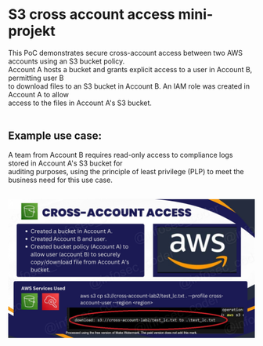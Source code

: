 <h1>S3 cross account access mini-projekt</h1>
This PoC demonstrates secure cross-account access between two AWS accounts using an S3 bucket policy. 
<br> Account A hosts a bucket and grants explicit access to a user in Account B, permitting user B
<br>to download files to an S3 bucket in Account B. An IAM role was created in Account A to allow
<br>access to the files in Account A's S3 bucket. 
<br>
<br><h2>Example use case:</h2>
A team from Account B requires read-only access to compliance logs stored in Account A's S3 bucket for 
<br>auditing purposes, using the principle of least privilege (PLP) to meet the business need for this use case.
<br>
<br>

![Alt Text](S3_cross_account_access_lc_WATERMARKED_lc.jpg)
